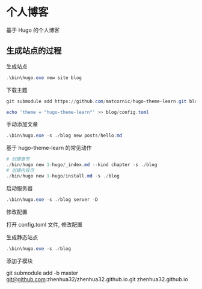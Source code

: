 # 个人博客

基于 Hugo 的个人博客

## 生成站点的过程

生成站点

```powershell
.\bin\hugo.exe new site blog
```

下载主题

```powershell
git submodule add https://github.com/matcornic/hugo-theme-learn.git blog/themes/hugo-theme-learn

echo 'theme = "hugo-theme-learn"' >> blog/config.toml
```

手动添加文章

```powershell
.\bin\hugo.exe -s ./blog new posts/hello.md
```

基于 hugo-theme-learn 的常见动作

```powershell
# 创建章节
./bin/hugo new 1-hugo/_index.md --kind chapter -s ./blog
# 创建内容页
./bin/hugo new 1-hugo/install.md -s ./blog
```

启动服务器

```powershell
.\bin\hugo.exe -s ./blog server -D
```

修改配置

打开 config.toml 文件, 修改配置

生成静态站点

```powershell
.\bin\hugo.exe -s ./blog
```

添加子模块

git submodule add -b master git@github.com:zhenhua32/zhenhua32.github.io.git zhenhua32.github.io
